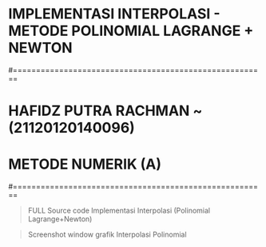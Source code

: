 # IMPLEMENTASI INTERPOLASI - METODE POLINOMIAL LAGRANGE + NEWTON
#=======================================================

# HAFIDZ PUTRA RACHMAN ~ (21120120140096)
# METODE NUMERIK (A)
#=======================================================

>FULL Source code Implementasi Interpolasi (Polinomial Lagrange+Newton)

>Screenshot window grafik Interpolasi Polinomial
